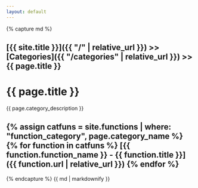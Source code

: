 ```yaml
---
layout: default
---
```

{% capture md %}

[{{ site.title }}]({{ "/" | relative_url }}) >> [Categories]({{ "/categories" | relative_url }}) >> {{ page.title }}
------

# {{ page.title }}

{{ page.category_description }}

{% assign catfuns = site.functions | where: "function_category", page.category_name %}
{% for function in catfuns %}
[{{ function.function_name }} - {{ function.title }}]({{ function.url | relative_url }})
{% endfor %}
------
{% endcapture %}
{{ md | markdownify }}